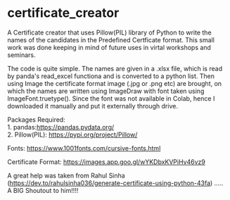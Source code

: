 # certificate_creator

A Certificate creator that uses Pillow(PIL) library of Python to write the names of the candidates in the Predefined Certficate format. This small work was done keeping in mind of future uses in virtal workshops and seminars.

The code is quite simple. The names are given in a .xlsx file, which is read by panda's read_excel functiona and is converted to a python list. Then using Image the certificate format image (.jpg or .png etc) are brought, on which the names are written using ImageDraw with font taken using ImageFont.truetype(). Since the font was not available in Colab, hence I downloaded it manually and put it externally through drive.


Packages Required: </br>
      1. pandas:https://pandas.pydata.org/ </br>
      2. Pillow(PIL): https://pypi.org/project/Pillow/
                    
Fonts: https://www.1001fonts.com/cursive-fonts.html

Certificate Format: https://images.app.goo.gl/wYKDbxKVPiHv46vz9

A great help was taken from Rahul Sinha (https://dev.to/rahulsinha036/generate-certificate-using-python-43fa) ..... A BIG Shoutout to him!!!!
